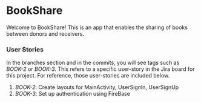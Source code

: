 # BookShare

Welcome to BookShare! This is an app that enables the sharing of books between donors and receivers. 

### User Stories

In the branches section and in the commits, you will see tags such as *BOOK-2* or *BOOK-3*. This refers to a specific user-story in the Jira board for this project. For reference,  those user-stories are included below. 

1. *BOOK-2*: Create layouts for MainActivity, UserSignIn, UserSignUp
2. *BOOK-3*: Set up authentication using FireBase